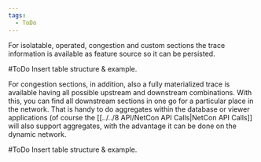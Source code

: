 ```yaml
---
tags:
  - ToDo
---
```

For isolatable, operated, congestion and custom sections the trace information is available as feature source so it can be persisted.

#ToDo Insert table structure & example.

For congestion sections, in addition, also a fully materialized trace is available having all possible upstream and downstream combinations. With this, you can find all downstream sections in one go for a particular place in the network. That is handy to do aggregates within the database or viewer applications (of course the [[../../8 API/NetCon API Calls|NetCon API Calls]] will also support aggregates, with the advantage it can be done on the dynamic network.

#ToDo Insert table structure & example.